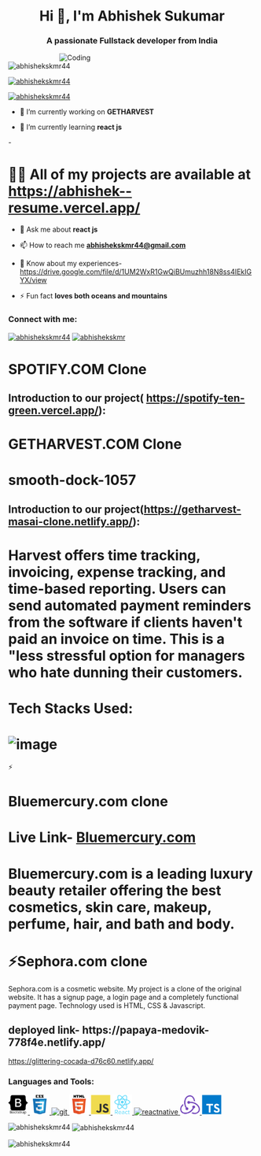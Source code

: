 <h1 align="center">Hi 👋, I'm Abhishek Sukumar</h1>
<h3 align="center">A passionate Fullstack developer from India</h3>
<img align="right" alt="Coding" width="400" src="https://cdn.dribbble.com/users/1162077/screenshots/3848914/programmer.gif">

<p align="left"> <img src="https://komarev.com/ghpvc/?username=abhishekskmr44&label=Profile%20views&color=0e75b6&style=flat" alt="abhishekskmr44" /> </p>

<p align="left"> <a href="https://github.com/ryo-ma/github-profile-trophy"><img src="https://github-profile-trophy.vercel.app/?username=abhishekskmr44" alt="abhishekskmr44" /></a> </p>

<p align="left"> <a href="https://twitter.com/abhishekskmr44" target="blank"><img src="https://img.shields.io/twitter/follow/abhishekskmr44?logo=twitter&style=for-the-badge" alt="abhishekskmr44" /></a> </p>

- 🔭 I’m currently working on **GETHARVEST**

- 🌱 I’m currently learning **react js**

-<h1> 👨‍💻 All of my projects are available at https://abhishek--resume.vercel.app/</h1>

- 💬 Ask me about **react js**

- 📫 How to reach me **abhishekskmr44@gmail.com**

- 📄 Know about my experiences- https://drive.google.com/file/d/1UM2WxR1GwQiBUmuzhh18N8ss4IEkIGYX/view

- ⚡ Fun fact **loves both oceans and mountains**

<h3 align="left">Connect with me:</h3>
<p align="left">
<a href="https://twitter.com/abhishekskmr44" target="blank"><img align="center" src="https://raw.githubusercontent.com/rahuldkjain/github-profile-readme-generator/master/src/images/icons/Social/twitter.svg" alt="abhishekskmr44" height="30" width="40" /></a>
<a href="https://linkedin.com/in/abhishekskmr" target="blank"><img align="center" src="https://raw.githubusercontent.com/rahuldkjain/github-profile-readme-generator/master/src/images/icons/Social/linked-in-alt.svg" alt="abhishekskmr" height="30" width="40" /></a>
</p>
 
  # SPOTIFY.COM Clone

## Introduction to our project( https://spotify-ten-green.vercel.app/):



# GETHARVEST.COM Clone
# smooth-dock-1057

## Introduction to our project(https://getharvest-masai-clone.netlify.app/):

# Harvest offers time tracking, invoicing, expense tracking, and time-based reporting. Users can send automated payment reminders from the software if clients haven't paid an invoice on time. This is a "less stressful option for managers who hate dunning their customers.


# Tech Stacks Used:
# ![image](https://www.freecodecamp.org/news/content/images/size/w2000/2020/03/1_qgxaya.png)


⚡<h1>Bluemercury.com clone</h1>
<h1>​Live Link- <a href="https://bluemercury.netlify.app/">Bluemercury.com </a></h1>
<h1>Bluemercury.com is a leading luxury beauty retailer offering the best cosmetics, skin care, makeup, perfume, hair, and bath and body.</h1>


<h1>⚡Sephora.com clone</h1>
<p>Sephora.com is a cosmetic website. My project is a clone of the original website. It has a signup page, a login page and a completely functional payment page. Technology used is HTML, CSS & Javascript.<p>
<h2>deployed link- https://papaya-medovik-778f4e.netlify.app/</h1>

https://glittering-cocada-d76c60.netlify.app/
<h3 align="left">Languages and Tools:</h3>
<p align="left"> <a href="https://getbootstrap.com" target="_blank" rel="noreferrer"> <img src="https://raw.githubusercontent.com/devicons/devicon/master/icons/bootstrap/bootstrap-plain-wordmark.svg" alt="bootstrap" width="40" height="40"/> </a> <a href="https://www.w3schools.com/css/" target="_blank" rel="noreferrer"> <img src="https://raw.githubusercontent.com/devicons/devicon/master/icons/css3/css3-original-wordmark.svg" alt="css3" width="40" height="40"/> </a> <a href="https://git-scm.com/" target="_blank" rel="noreferrer"> <img src="https://www.vectorlogo.zone/logos/git-scm/git-scm-icon.svg" alt="git" width="40" height="40"/> </a> <a href="https://www.w3.org/html/" target="_blank" rel="noreferrer"> <img src="https://raw.githubusercontent.com/devicons/devicon/master/icons/html5/html5-original-wordmark.svg" alt="html5" width="40" height="40"/> </a> <a href="https://developer.mozilla.org/en-US/docs/Web/JavaScript" target="_blank" rel="noreferrer"> <img src="https://raw.githubusercontent.com/devicons/devicon/master/icons/javascript/javascript-original.svg" alt="javascript" width="40" height="40"/> </a> <a href="https://reactjs.org/" target="_blank" rel="noreferrer"> <img src="https://raw.githubusercontent.com/devicons/devicon/master/icons/react/react-original-wordmark.svg" alt="react" width="40" height="40"/> </a> <a href="https://reactnative.dev/" target="_blank" rel="noreferrer"> <img src="https://reactnative.dev/img/header_logo.svg" alt="reactnative" width="40" height="40"/> </a> <a href="https://redux.js.org" target="_blank" rel="noreferrer"> <img src="https://raw.githubusercontent.com/devicons/devicon/master/icons/redux/redux-original.svg" alt="redux" width="40" height="40"/> </a> <a href="https://www.typescriptlang.org/" target="_blank" rel="noreferrer"> <img src="https://raw.githubusercontent.com/devicons/devicon/master/icons/typescript/typescript-original.svg" alt="typescript" width="40" height="40"/> </a> </p>

<p><img align="left" src="https://github-readme-stats.vercel.app/api/top-langs?username=abhishekskmr44&show_icons=true&locale=en&layout=compact" alt="abhishekskmr44" /></p>

<p>&nbsp;<img align="center" src="https://github-readme-stats.vercel.app/api?username=abhishekskmr44&show_icons=true&locale=en" alt="abhishekskmr44" /></p>

<p><img align="center" src="https://github-readme-streak-stats.herokuapp.com/?user=abhishekskmr44&" alt="abhishekskmr44" /></p>
